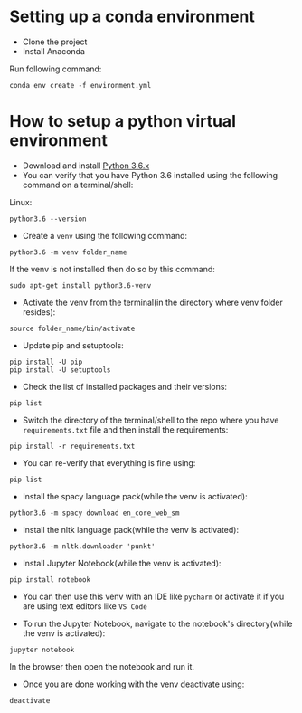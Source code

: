 # Setting up a conda environment

- Clone the project
- Install Anaconda

Run following command:

`conda env create -f environment.yml`

# How to setup a python virtual environment

- Download and install [Python 3.6.x](https://www.python.org/downloads/release/python-3610/)
- You can verify that you have Python 3.6 installed using the following command on a terminal/shell:

Linux:

```
python3.6 --version
```

- Create a `venv` using the following command:

```
python3.6 -m venv folder_name
```

If the venv is not installed then do so by this command:

```
sudo apt-get install python3.6-venv
```

- Activate the venv from the terminal(in the directory where venv folder resides):

```
source folder_name/bin/activate
```

- Update pip and setuptools:

```
pip install -U pip
pip install -U setuptools
```

- Check the list of installed packages and their versions:

```
pip list
```

- Switch the directory of the terminal/shell to the repo where you have `requirements.txt` file and then install the requirements:

```
pip install -r requirements.txt
```

- You can re-verify that everything is fine using:

```
pip list
```

- Install the spacy language pack(while the venv is activated):

```
python3.6 -m spacy download en_core_web_sm
```

- Install the nltk language pack(while the venv is activated):

```
python3.6 -m nltk.downloader 'punkt'
```

- Install Jupyter Notebook(while the venv is activated):

```
pip install notebook
```

- You can then use this venv with an IDE like `pycharm` or activate it if you are using text editors like `VS Code`

- To run the Jupyter Notebook, navigate to the notebook's directory(while the venv is activated):

```
jupyter notebook
```

In the browser then open the notebook and run it.

- Once you are done working with the venv deactivate using:

```
deactivate
```
